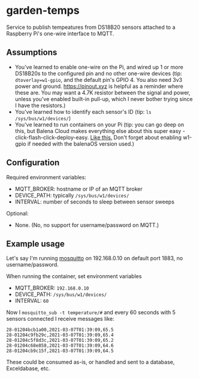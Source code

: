 # garden-temps

Service to publish tempeatures from DS18B20 sensors attached to a Raspberry Pi's one-wire interface to MQTT.

## Assumptions

- You've learned to enable one-wire on the Pi, and wired up 1 or more DS18B20s to the configured pin and no other one-wire devices (tip: `dtoverlay=w1-gpio`, and the default pin's GPIO 4. You also need 3v3 power and ground. <https://pinout.xyz> is helpful as a reminder where these are. You may want a 4.7K resistor between the signal and power, unless you've enabled built-in pull-up, which I never bother trying since I have the resistors.)
- You've learned how to identify each sensor's ID (tip: `ls /sys/bus/w1/devices/`)
- You've learned to run containers on your Pi (tip: you can go deep on this, but Balena Cloud makes everything else about this super easy - click-flash-click-deploy-easy. [Like this.](https://dashboard.balena-cloud.com/deploy) Don't forget about enabling w1-gpio if needed with the balenaOS version used.)

## Configuration

Required environment variables:

- MQTT_BROKER: hostname or IP of an MQTT broker
- DEVICE_PATH: typically `/sys/bus/w1/devices/`
- INTERVAL: number of seconds to sleep between sensor sweeps

Optional:

- None. (No, no support for username/password on MQTT.)

## Example usage

Let's say I'm running [mosquitto](https://mosquitto.org/) on 192.168.0.10 on default port 1883, no username/password.

When running the container, set environment variables

- MQTT_BROKER: `192.168.0.10`
- DEVICE_PATH: `/sys/bus/w1/devices/`
- INTERVAL: `60`

Now I `mosquitto_sub -t temperature/#` and every 60 seconds with 5 sensors connected I receive messages like:

    28-01204bcb1a00,2021-03-07T01:39:09,65.5
    28-01204c9fb29c,2021-03-07T01:39:09,65.4
    28-01204c5f8d3c,2021-03-07T01:39:09,65.2
    28-01204c68e858,2021-03-07T01:39:09,64.6
    28-01204cb9c15f,2021-03-07T01:39:09,64.5

These could be consumed as-is, or handled and sent to a database, Exceldabase, etc.
